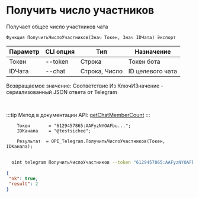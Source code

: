 ﻿---
sidebar_position: 6
---

# Получить число участников
 Получает общее число участников чата



`Функция ПолучитьЧислоУчастников(Знач Токен, Знач IDЧата) Экспорт`

  | Параметр | CLI опция | Тип | Назначение |
  |-|-|-|-|
  | Токен | --token | Строка | Токен бота |
  | IDЧата | --chat | Строка, Число | ID целевого чата |

  
  Возвращаемое значение:   Соответствие Из КлючИЗначение - сериализованный JSON ответа от Telegram

<br/>

:::tip
Метод в документации API: [getChatMemberCount](https://core.telegram.org/bots/api#getchatmembercount)
:::
<br/>


```bsl title="Пример кода"
    Токен       = "6129457865:AAFyzNYOAFbu...";
    IDКанала    = "@testsichee";

    Результат  = OPI_Telegram.ПолучитьЧислоУчастников(Токен, IDКанала);
```



```sh title="Пример команды CLI"
    
  oint telegram ПолучитьЧислоУчастников --token "6129457865:AAFyzNYOAFbu..." --chat %chat%

```

```json title="Результат"
{
 "ok": true,
 "result": 2
}
```

